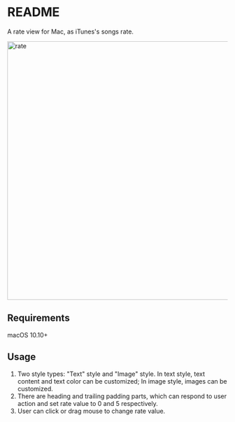 # README

A rate view for Mac, as iTunes's songs rate.

<img width="592" alt="rate" src="https://user-images.githubusercontent.com/55504/42161959-934ad9d8-7e2f-11e8-853d-843c15380525.png">

## Requirements

macOS 10.10+


## Usage

1. Two style types: "Text" style and "Image" style. In text style, text content and text color can be customized; In image style, images can be customized.
2. There are heading and trailing padding parts, which can respond to user action and set rate value to 0 and 5 respectively.
3. User can click or drag mouse to change rate value.